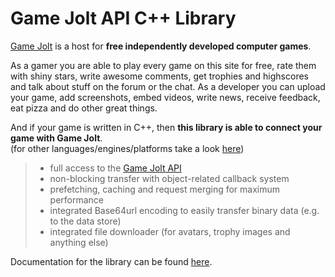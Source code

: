 # Game Jolt API C++ Library

[Game Jolt][1] is a host for **free independently developed computer games**.

As a gamer you are able to play every game on this site for free, rate them with shiny stars, write awesome comments, get trophies and highscores and talk about stuff on the forum or the chat. As a developer you can upload your game, add screenshots, embed videos, write news, receive feedback, eat pizza and do other great things.

And if your game is written in C++, then **this library is able to connect your game with Game Jolt**.  
(for other languages/engines/platforms take a look [here][2])

> - full access to the [Game Jolt API][3]
> - non-blocking transfer with object-related callback system 
> - prefetching, caching and request merging for maximum performance
> - integrated Base64url encoding to easily transfer binary data (e.g. to the data store) 
> - integrated file downloader (for avatars, trophy images and anything else)

Documentation for the library can be found [here][4].

[1]: http://gamejolt.com
[2]: http://gamejolt.com/developers/achievements-new/
[3]: http://gamejolt.com/api/doc/game/
[4]: http://www.maus-games.at/files/gamejolt/cpp/html/